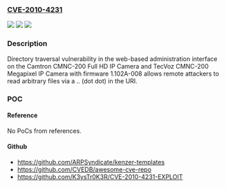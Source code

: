 ### [CVE-2010-4231](https://cve.mitre.org/cgi-bin/cvename.cgi?name=CVE-2010-4231)
![](https://img.shields.io/static/v1?label=Product&message=n%2Fa&color=blue)
![](https://img.shields.io/static/v1?label=Version&message=n%2Fa&color=blue)
![](https://img.shields.io/static/v1?label=Vulnerability&message=n%2Fa&color=brighgreen)

### Description

Directory traversal vulnerability in the web-based administration interface on the Camtron CMNC-200 Full HD IP Camera and TecVoz CMNC-200 Megapixel IP Camera with firmware 1.102A-008 allows remote attackers to read arbitrary files via a .. (dot dot) in the URI.

### POC

#### Reference
No PoCs from references.

#### Github
- https://github.com/ARPSyndicate/kenzer-templates
- https://github.com/CVEDB/awesome-cve-repo
- https://github.com/K3ysTr0K3R/CVE-2010-4231-EXPLOIT

